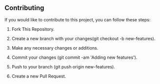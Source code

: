 ## Contributing

If you would like to contribute to this project, you can follow these steps:

1. Fork This Repository.

2. Create a new branch with your changes(git checkout -b new-features).

3. Make any necessary changes or additions.

4. Commit your changes (git commit -am 'Adding new features').

5. Push to your branch (git push origin new-features).

6. Create a new Pull Request.
